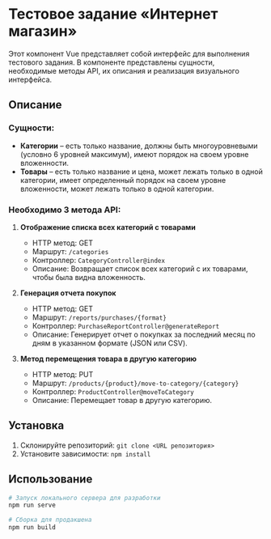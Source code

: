 # Тестовое задание «Интернет магазин»

Этот компонент Vue представляет собой интерфейс для выполнения тестового задания. В компоненте представлены сущности, необходимые методы API, их описания и реализация визуального интерфейса.

## Описание

### Сущности:

- **Категории** – есть только название, должны быть многоуровневыми (условно 6 уровней максимум), имеют порядок на своем уровне вложенности.
- **Товары** – есть только название и цена, может лежать только в одной категории, имеет определенный порядок на своем уровне вложенности, может лежать только в одной категории.

### Необходимо 3 метода API:

1. **Отображение списка всех категорий с товарами**
    - HTTP метод: GET
    - Маршрут: `/categories`
    - Контроллер: `CategoryController@index`
    - Описание: Возвращает список всех категорий с их товарами, чтобы была видна вложенность.

2. **Генерация отчета покупок**
    - HTTP метод: GET
    - Маршрут: `/reports/purchases/{format}`
    - Контроллер: `PurchaseReportController@generateReport`
    - Описание: Генерирует отчет о покупках за последний месяц по дням в указанном формате (JSON или CSV).

3. **Метод перемещения товара в другую категорию**
    - HTTP метод: PUT
    - Маршрут: `/products/{product}/move-to-category/{category}`
    - Контроллер: `ProductController@moveToCategory`
    - Описание: Перемещает товар в другую категорию.

## Установка

1. Склонируйте репозиторий: `git clone <URL репозитория>`
2. Установите зависимости: `npm install`

## Использование

```bash
# Запуск локального сервера для разработки
npm run serve

# Сборка для продакшена
npm run build
